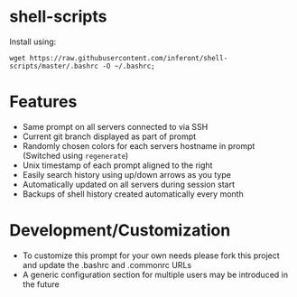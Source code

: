 # shell-scripts
Install using:

`wget https://raw.githubusercontent.com/inferont/shell-scripts/master/.bashrc -O ~/.bashrc;`

# Features
* Same prompt on all servers connected to via SSH
* Current git branch displayed as part of prompt
* Randomly chosen colors for each servers hostname in prompt (Switched using `regenerate`)
* Unix timestamp of each prompt aligned to the right
* Easily search history using up/down arrows as you type
* Automatically updated on all servers during session start
* Backups of shell history created automatically every month

# Development/Customization
* To customize this prompt for your own needs please fork this project and update the .bashrc and .commonrc URLs
* A generic configuration section for multiple users may be introduced in the future
